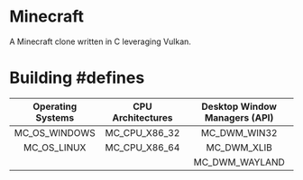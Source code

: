 # Minecraft

A Minecraft clone written in C leveraging Vulkan.

# Building #defines

| Operating Systems | CPU Architectures | Desktop Window Managers (API) | 
| :---------------: | :---------------: | :---------------------------: | 
| MC_OS_WINDOWS     | MC_CPU_X86_32     | MC_DWM_WIN32                  | 
| MC_OS_LINUX       | MC_CPU_X86_64     | MC_DWM_XLIB                   | 
|                   |                   | MC_DWM_WAYLAND                | 
